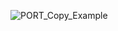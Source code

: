 
![PORT_Copy_Example](https://github.com/EEPUXProjects/PICBytes/assets/50055478/f4fd8398-727f-44af-96f5-4151f0b50abc)
